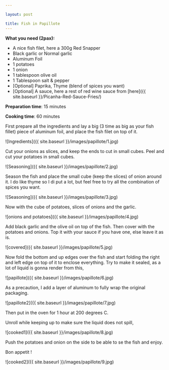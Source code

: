 ```yaml
---

layout: post

title: Fish in Papillote
---
```




**What you need (2pax):**

- A nice fish filet, here a 300g Red Snapper
- Black garlic or Normal garlic
- Aluminum Foil
- 1 potatoes
- 1 onion
- 1 tablespoon olive oil
- 1 Tablespoon salt & pepper
- [Optional] Paprika, Thyme (blend of spices you want)
- [Optional] A sauce, here a rest of red wine sauce from [here]({{ site.baseurl }}/Picanha-Red-Sauce-Fries/)



**Preparation time**: 15 minutes

**Cooking time**: 60 minutes



First prepare all the ingredients and lay a big (3 time as big as your fish fillet) piece of aluminum foil, and place the fish filet on top of it.

![Ingredients]({{ site.baseurl }}/images/papillote/1.jpg)

Cut your onions as slices, and keep the ends to cut in small cubes. Peel and cut your potatoes in small cubes.

![Seasoning]({{ site.baseurl }}/images/papillote/2.jpg)

Season the fish and place the small cube (keep the slices) of onion around it. I do like thyme so I di put a lot, but feel free to try all the combination of spices you want.

![Seasoning]({{ site.baseurl }}/images/papillote/3.jpg)

Now with the cube of potatoes, slices of onions and the garlic.

![onions and potatoes]({{ site.baseurl }}/images/papillote/4.jpg)

Add black garlic and the olive oil on top of the fish. Then cover with the potatoes and onions. Top it with your sauce if you have one, else leave it as is.

![covered]({{ site.baseurl }}/images/papillote/5.jpg)

Now fold the bottom and up edges over the fish and start folding the right and left edge on top of it to enclose everything. Try to make it sealed, as a lot of liquid is gonna render from this,

![papillote]({{ site.baseurl }}/images/papillote/6.jpg)

As a precaution, I add a layer of aluminum to fully wrap the original packaging.

![papillote2]({{ site.baseurl }}/images/papillote/7.jpg)



Then put in the oven for 1 hour at 200 degrees C.

Unroll while keeping up to make sure the liquid does not spill,

![cooked1]({{ site.baseurl }}/images/papillote/8.jpg)

Push the potatoes and onion on the side to be able to se the fish and enjoy.

Bon appetit !

![cooked2]({{ site.baseurl }}/images/papillote/9.jpg)



